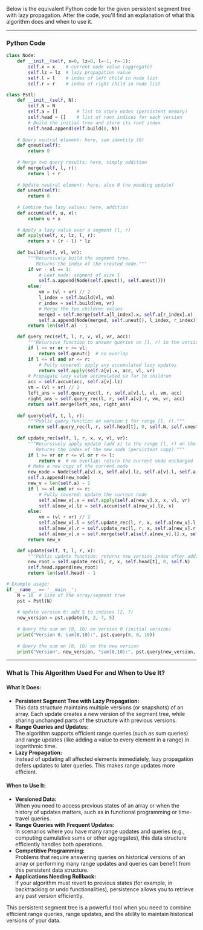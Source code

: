 Below is the equivalent Python code for the given persistent segment tree with lazy propagation. After the code, you'll find an explanation of what this algorithm does and when to use it.

---

### Python Code

```python
class Node:
    def __init__(self, x=0, lz=0, l=-1, r=-1):
        self.x = x    # current node value (aggregate)
        self.lz = lz  # lazy propagation value
        self.l = l    # index of left child in node list
        self.r = r    # index of right child in node list

class Pstl:
    def __init__(self, N):
        self.N = N
        self.a = []       # list to store nodes (persistent memory)
        self.head = []    # list of root indices for each version
        # Build the initial tree and store its root index
        self.head.append(self.build(0, N))
    
    # Query neutral element: here, sum identity (0)
    def qneut(self):
        return 0
    
    # Merge two query results: here, simply addition
    def merge(self, l, r):
        return l + r
    
    # Update neutral element: here, also 0 (no pending update)
    def uneut(self):
        return 0
    
    # Combine two lazy values: here, addition
    def accum(self, u, x):
        return u + x
    
    # Apply a lazy value over a segment [l, r)
    def apply(self, x, lz, l, r):
        return x + (r - l) * lz
    
    def build(self, vl, vr):
        """Recursively build the segment tree.
           Returns the index of the created node."""
        if vr - vl == 1:
            # Leaf node: segment of size 1
            self.a.append(Node(self.qneut(), self.uneut()))
        else:
            vm = (vl + vr) // 2
            l_index = self.build(vl, vm)
            r_index = self.build(vm, vr)
            # Merge the two children values
            merged = self.merge(self.a[l_index].x, self.a[r_index].x)
            self.a.append(Node(merged, self.uneut(), l_index, r_index))
        return len(self.a) - 1

    def query_rec(self, l, r, v, vl, vr, acc):
        """Recursive function to answer queries on [l, r) in the version rooted at v."""
        if l >= vr or r <= vl:
            return self.qneut()  # no overlap
        if l <= vl and vr <= r:
            # Fully covered: apply any accumulated lazy updates
            return self.apply(self.a[v].x, acc, vl, vr)
        # Propagate lazy value accumulated so far to children
        acc = self.accum(acc, self.a[v].lz)
        vm = (vl + vr) // 2
        left_ans = self.query_rec(l, r, self.a[v].l, vl, vm, acc)
        right_ans = self.query_rec(l, r, self.a[v].r, vm, vr, acc)
        return self.merge(left_ans, right_ans)
    
    def query(self, t, l, r):
        """Public query function on version t for range [l, r)."""
        return self.query_rec(l, r, self.head[t], 0, self.N, self.uneut())
    
    def update_rec(self, l, r, x, v, vl, vr):
        """Recursively apply update (add x) to the range [l, r) on the node at index v.
           Returns the index of the new node (persistent copy)."""
        if l >= vr or r <= vl or r <= l:
            return v  # no overlap: return the current node unchanged
        # Make a new copy of the current node
        new_node = Node(self.a[v].x, self.a[v].lz, self.a[v].l, self.a[v].r)
        self.a.append(new_node)
        new_v = len(self.a) - 1
        if l <= vl and vr <= r:
            # Fully covered: update the current node
            self.a[new_v].x = self.apply(self.a[new_v].x, x, vl, vr)
            self.a[new_v].lz = self.accum(self.a[new_v].lz, x)
        else:
            vm = (vl + vr) // 2
            self.a[new_v].l = self.update_rec(l, r, x, self.a[new_v].l, vl, vm)
            self.a[new_v].r = self.update_rec(l, r, x, self.a[new_v].r, vm, vr)
            self.a[new_v].x = self.merge(self.a[self.a[new_v].l].x, self.a[self.a[new_v].r].x)
        return new_v

    def update(self, t, l, r, x):
        """Public update function: returns new version index after adding x on [l, r)."""
        new_root = self.update_rec(l, r, x, self.head[t], 0, self.N)
        self.head.append(new_root)
        return len(self.head) - 1

# Example usage:
if __name__ == '__main__':
    N = 10  # Size of the array/segment tree
    pst = Pstl(N)
    
    # Update version 0: add 5 to indices [2, 7)
    new_version = pst.update(0, 2, 7, 5)
    
    # Query the sum on [0, 10) on version 0 (initial version)
    print("Version 0, sum[0,10):", pst.query(0, 0, 10))
    
    # Query the sum on [0, 10) on the new version
    print("Version", new_version, "sum[0,10):", pst.query(new_version, 0, 10))
```

---

### What Is This Algorithm Used For and When to Use It?

#### **What It Does:**
- **Persistent Segment Tree with Lazy Propagation:**  
  This data structure maintains multiple versions (or snapshots) of an array. Each update creates a new version of the segment tree, while sharing unchanged parts of the structure with previous versions.  
- **Range Queries and Updates:**  
  The algorithm supports efficient range queries (such as sum queries) and range updates (like adding a value to every element in a range) in logarithmic time.
- **Lazy Propagation:**  
  Instead of updating all affected elements immediately, lazy propagation defers updates to later queries. This makes range updates more efficient.

#### **When to Use It:**
- **Versioned Data:**  
  When you need to access previous states of an array or when the history of updates matters, such as in functional programming or time-travel queries.
- **Range Queries with Frequent Updates:**  
  In scenarios where you have many range updates and queries (e.g., computing cumulative sums or other aggregates), this data structure efficiently handles both operations.
- **Competitive Programming:**  
  Problems that require answering queries on historical versions of an array or performing many range updates and queries can benefit from this persistent data structure.
- **Applications Needing Rollback:**  
  If your algorithm must revert to previous states (for example, in backtracking or undo functionalities), persistence allows you to retrieve any past version efficiently.

This persistent segment tree is a powerful tool when you need to combine efficient range queries, range updates, and the ability to maintain historical versions of your data.